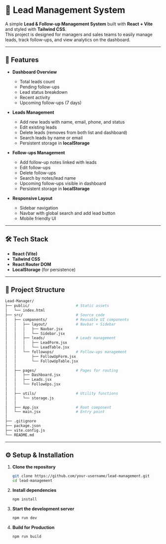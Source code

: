 # 📌 Lead Management System

A simple **Lead & Follow-up Management System** built with **React + Vite** and styled with **Tailwind CSS**.  
This project is designed for managers and sales teams to easily manage leads, track follow-ups, and view analytics on the dashboard.

---

## 🚀 Features

- **Dashboard Overview**
  - Total leads count
  - Pending follow-ups
  - Lead status breakdown
  - Recent activity
  - Upcoming follow-ups (7 days)

- **Leads Management**
  - Add new leads with name, email, phone, and status
  - Edit existing leads
  - Delete leads (removes from both list and dashboard)
  - Search leads by name or email
  - Persistent storage in **localStorage**

- **Follow-ups Management**
  - Add follow-up notes linked with leads
  - Edit follow-ups
  - Delete follow-ups
  - Search by notes/lead name
  - Upcoming follow-ups visible in dashboard
  - Persistent storage in **localStorage**

- **Responsive Layout**
  - Sidebar navigation
  - Navbar with global search and add lead button
  - Mobile friendly UI

---

## 🛠️ Tech Stack

- **React (Vite)**
- **Tailwind CSS**
- **React Router DOM**
- **LocalStorage** (for persistence)

---

## 📂 Project Structure
```bash
Lead-Manager/
├── public/                     # Static assets
│   └── index.html
├── src/                        # Source code
│   ├── components/             # Reusable UI components
│   │   ├── layout/             # Navbar + Sidebar
│   │   │   ├── Navbar.jsx
│   │   │   └── Sidebar.jsx
│   │   ├── leads/              # Leads management
│   │   │   ├── LeadForm.jsx
│   │   │   └── LeadTable.jsx
│   │   └── followups/          # Follow-ups management
│   │       ├── FollowUpForm.jsx
│   │       └── FollowUpTable.jsx
│   │
│   ├── pages/                  # Pages for routing
│   │   ├── Dashboard.jsx
│   │   ├── Leads.jsx
│   │   └── FollowUps.jsx
│   │
│   ├── utils/                  # Utility functions
│   │   └── storage.js
│   │
│   ├── App.jsx                 # Root component
│   └── main.jsx                # Entry point
│
├── .gitignore
├── package.json
├── vite.config.js
└── README.md
```


---

## ⚙️ Setup & Installation

1. **Clone the repository**
   ```bash
   git clone https://github.com/your-username/lead-management.git
   cd lead-management
   ```
2. **Install dependencies**
   ```bash
   npm install
   ```
3. **Start the development server**
   ```bash
   npm run dev
   ```
4. **Build for Production**
   ```bash
   npm run build
   ```      
